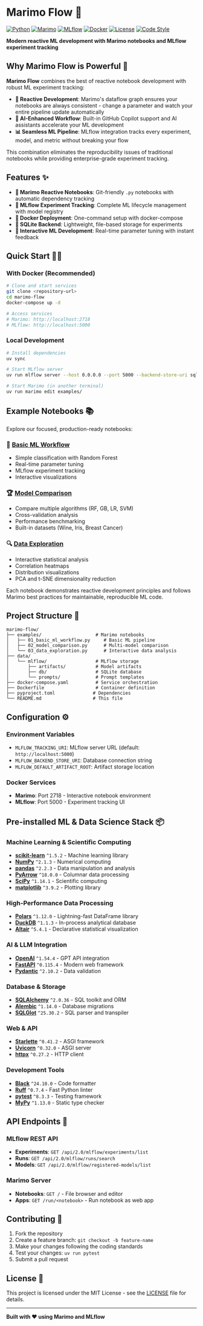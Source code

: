 # Marimo Flow 🌊

[![Python](https://img.shields.io/badge/Python-3.8%2B-blue?logo=python&logoColor=white)](https://python.org)
[![Marimo](https://img.shields.io/badge/Marimo-Latest-orange?logo=python&logoColor=white)](https://marimo.io)
[![MLflow](https://img.shields.io/badge/MLflow-Latest-blue?logo=mlflow&logoColor=white)](https://mlflow.org)
[![Docker](https://img.shields.io/badge/Docker-Ready-blue?logo=docker&logoColor=white)](https://docker.com)
[![License](https://img.shields.io/badge/License-MIT-green.svg)](LICENSE)
[![Code Style](https://img.shields.io/badge/Code%20Style-Black-black)](https://github.com/psf/black)

**Modern reactive ML development with Marimo notebooks and MLflow experiment tracking**

## Why Marimo Flow is Powerful 🚀

**Marimo Flow** combines the best of reactive notebook development with robust ML experiment tracking:

- **🔄 Reactive Development**: Marimo's dataflow graph ensures your notebooks are always consistent - change a parameter and watch your entire pipeline update automatically
- **🤖 AI-Enhanced Workflow**: Built-in GitHub Copilot support and AI assistants accelerate your ML development
- **📊 Seamless ML Pipeline**: MLflow integration tracks every experiment, model, and metric without breaking your flow

This combination eliminates the reproducibility issues of traditional notebooks while providing enterprise-grade experiment tracking.

## Features ✨

- **📓 Marimo Reactive Notebooks**: Git-friendly `.py` notebooks with automatic dependency tracking
- **🔬 MLflow Experiment Tracking**: Complete ML lifecycle management with model registry
- **🐳 Docker Deployment**: One-command setup with docker-compose
- **💾 SQLite Backend**: Lightweight, file-based storage for experiments
- **🎯 Interactive ML Development**: Real-time parameter tuning with instant feedback

## Quick Start 🏃‍♂️

### With Docker (Recommended)

```bash
# Clone and start services
git clone <repository-url>
cd marimo-flow
docker-compose up -d

# Access services
# Marimo: http://localhost:2718
# MLflow: http://localhost:5000
```

### Local Development

```bash
# Install dependencies
uv sync

# Start MLflow server
uv run mlflow server --host 0.0.0.0 --port 5000 --backend-store-uri sqlite:///data/mlflow/db/mlflow.db --default-artifact-root ./data/mlflow/artifacts

# Start Marimo (in another terminal)
uv run marimo edit examples/
```

## Example Notebooks 📚

Explore our focused, production-ready notebooks:

### 🚀 [Basic ML Workflow](examples/01_basic_ml_workflow.py)
- Simple classification with Random Forest
- Real-time parameter tuning
- MLflow experiment tracking
- Interactive visualizations

### 🏆 [Model Comparison](examples/02_model_comparison.py)
- Compare multiple algorithms (RF, GB, LR, SVM)
- Cross-validation analysis
- Performance benchmarking
- Built-in datasets (Wine, Iris, Breast Cancer)

### 🔍 [Data Exploration](examples/03_data_exploration.py)
- Interactive statistical analysis
- Correlation heatmaps
- Distribution visualizations
- PCA and t-SNE dimensionality reduction

Each notebook demonstrates reactive development principles and follows Marimo best practices for maintainable, reproducible ML code.

## Project Structure 📁

```
marimo-flow/
├── examples/                    # Marimo notebooks
│   ├── 01_basic_ml_workflow.py     # Basic ML pipeline
│   ├── 02_model_comparison.py      # Multi-model comparison
│   └── 03_data_exploration.py      # Interactive data analysis
├── data/
│   └── mlflow/                  # MLflow storage
│       ├── artifacts/           # Model artifacts
│       ├── db/                  # SQLite database
│       └── prompts/             # Prompt templates
├── docker-compose.yaml          # Service orchestration
├── Dockerfile                   # Container definition
├── pyproject.toml              # Dependencies
└── README.md                   # This file
```

## Configuration ⚙️

### Environment Variables

- `MLFLOW_TRACKING_URI`: MLflow server URL (default: `http://localhost:5000`)
- `MLFLOW_BACKEND_STORE_URI`: Database connection string
- `MLFLOW_DEFAULT_ARTIFACT_ROOT`: Artifact storage location

### Docker Services

- **Marimo**: Port 2718 - Interactive notebook environment
- **MLflow**: Port 5000 - Experiment tracking UI

## Pre-installed ML & Data Science Stack 📦

### Machine Learning & Scientific Computing
- **[scikit-learn](https://scikit-learn.org/)** `^1.5.2` - Machine learning library
- **[NumPy](https://numpy.org/)** `^2.1.3` - Numerical computing
- **[pandas](https://pandas.pydata.org/)** `^2.2.3` - Data manipulation and analysis
- **[PyArrow](https://arrow.apache.org/docs/python/)** `^18.0.0` - Columnar data processing
- **[SciPy](https://scipy.org/)** `^1.14.1` - Scientific computing
- **[matplotlib](https://matplotlib.org/)** `^3.9.2` - Plotting library

### High-Performance Data Processing
- **[Polars](https://pola.rs/)** `^1.12.0` - Lightning-fast DataFrame library
- **[DuckDB](https://duckdb.org/)** `^1.1.3` - In-process analytical database
- **[Altair](https://altair-viz.github.io/)** `^5.4.1` - Declarative statistical visualization

### AI & LLM Integration
- **[OpenAI](https://platform.openai.com/docs/)** `^1.54.4` - GPT API integration
- **[FastAPI](https://fastapi.tiangolo.com/)** `^0.115.4` - Modern web framework
- **[Pydantic](https://docs.pydantic.dev/)** `^2.10.2` - Data validation

### Database & Storage
- **[SQLAlchemy](https://www.sqlalchemy.org/)** `^2.0.36` - SQL toolkit and ORM
- **[Alembic](https://alembic.sqlalchemy.org/)** `^1.14.0` - Database migrations
- **[SQLGlot](https://sqlglot.com/)** `^25.30.2` - SQL parser and transpiler

### Web & API
- **[Starlette](https://www.starlette.io/)** `^0.41.2` - ASGI framework
- **[Uvicorn](https://www.uvicorn.org/)** `^0.32.0` - ASGI server
- **[httpx](https://www.python-httpx.org/)** `^0.27.2` - HTTP client

### Development Tools
- **[Black](https://black.readthedocs.io/)** `^24.10.0` - Code formatter
- **[Ruff](https://docs.astral.sh/ruff/)** `^0.7.4` - Fast Python linter
- **[pytest](https://docs.pytest.org/)** `^8.3.3` - Testing framework
- **[MyPy](https://mypy.readthedocs.io/)** `^1.13.0` - Static type checker

## API Endpoints 🔌

### MLflow REST API
- **Experiments**: `GET /api/2.0/mlflow/experiments/list`
- **Runs**: `GET /api/2.0/mlflow/runs/search`
- **Models**: `GET /api/2.0/mlflow/registered-models/list`

### Marimo Server
- **Notebooks**: `GET /` - File browser and editor
- **Apps**: `GET /run/<notebook>` - Run notebook as web app

## Contributing 🤝

1. Fork the repository
2. Create a feature branch: `git checkout -b feature-name`
3. Make your changes following the coding standards
4. Test your changes: `uv run pytest`
5. Submit a pull request

## License 📄

This project is licensed under the MIT License - see the [LICENSE](LICENSE) file for details.

---

**Built with ❤️ using Marimo and MLflow**
